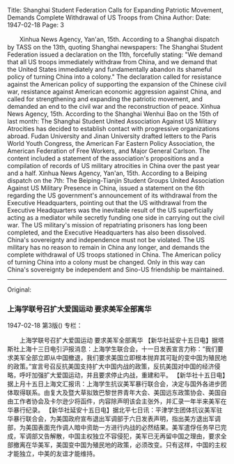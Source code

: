Title: Shanghai Student Federation Calls for Expanding Patriotic Movement, Demands Complete Withdrawal of US Troops from China
Author:
Date: 1947-02-18
Page: 3

　　Xinhua News Agency, Yan'an, 15th. According to a Shanghai dispatch by TASS on the 13th, quoting Shanghai newspapers: The Shanghai Student Federation issued a declaration on the 11th, forcefully stating: "We demand that all US troops immediately withdraw from China, and we demand that the United States immediately and fundamentally abandon its shameful policy of turning China into a colony." The declaration called for resistance against the American policy of supporting the expansion of the Chinese civil war, resistance against American economic aggression against China, and called for strengthening and expanding the patriotic movement, and demanded an end to the civil war and the reconstruction of peace.
    Xinhua News Agency, 15th. According to the Shanghai Wenhui Bao on the 15th of last month: The Shanghai Student United Association Against US Military Atrocities has decided to establish contact with progressive organizations abroad. Fudan University and Jinan University drafted letters to the Paris World Youth Congress, the American Far Eastern Policy Association, the American Federation of Free Workers, and Major General Carlson. The content included a statement of the association's propositions and a compilation of records of US military atrocities in China over the past year and a half.
    Xinhua News Agency, Yan'an, 15th. According to a Beiping dispatch on the 7th: The Beiping-Tianjin Student Groups United Association Against US Military Presence in China, issued a statement on the 6th regarding the US government's announcement of its withdrawal from the Executive Headquarters, pointing out that the US withdrawal from the Executive Headquarters was the inevitable result of the US superficially acting as a mediator while secretly funding one side in carrying out the civil war. The US military's mission of repatriating prisoners has long been completed, and the Executive Headquarters has also been dissolved. China's sovereignty and independence must not be violated. The US military has no reason to remain in China any longer, and demands the complete withdrawal of US troops stationed in China. The American policy of turning China into a colony must be changed. Only in this way can China's sovereignty be independent and Sino-US friendship be maintained.



<hr /> 

Original: 


### 上海学联号召扩大爱国运动  要求美军全部离华

1947-02-18
第3版()
专栏：

　　上海学联号召扩大爱国运动
    要求美军全部离华
    【新华社延安十五日电】据塔斯社上海十三日电引沪报消息：上海学生联合会，十一日发表宣言力称：“我们要求美军全部立即从中国撤退，我们要求美国立即根本抛弃其可耻的变中国为殖民地的政策。”宣言号召反抗美国支持扩大中国内战的政策，反抗美国对中国的经济侵略，呼吁加强扩大爱国运动，并且要求停止内战，重建和平。
    【新华社十五日电】据上月十五日上海文汇报讯：上海学生抗议美军暴行联合会，决定与国外各进步团体取得联系。由复大及暨大草拟致巴黎世界青年大会、美国远东政策协会、美国自由工作者协会及卡尔逊少将函件，内容除声明该会主张外，并汇录一年半来美军在华暴行纪录。
    【新华社延安十五日电】据北平七日讯：平津学生团体抗议美军驻华暴行联合会，为美国政府宣布退出军调部于六日发表声明，指出美方退出军调部，为美国表面充作调人暗中资助一方进行内战的必然结果。美军遣俘任务早已完成，军调部又告解散，中国主权独立不容侵犯，美军已无再留中国之理由，要求全部撤离在华美军，美国变中国为殖民地的政策，必须改变。只有这样，中国的主权才能独立，中美的友谊才能维持。
